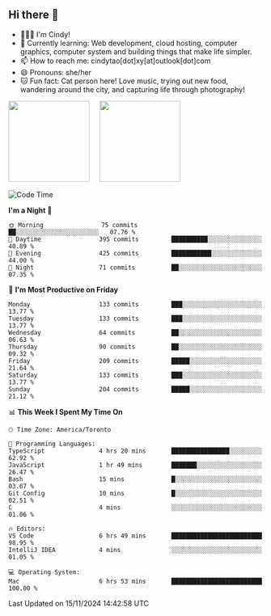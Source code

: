 ## Hi there 👋

<!--
**xinyue296/xinyue296** is a ✨ _special_ ✨ repository because its `README.md` (this file) appears on your GitHub profile.

Here are some ideas to get you started:

- 🔭 I’m currently working on ...
- 🌱 I’m currently learning ...
- 👯 I’m looking to collaborate on ...
- 🤔 I’m looking for help with ...
- 💬 Ask me about ...
- 📫 How to reach me: ...
- 😄 Pronouns: ...
- ⚡ Fun fact: ...
-->
- 👩🏻‍💻 I'm Cindy!
- 🌱 Currently learning: Web development, cloud hosting, computer graphics, computer system and building things that make life simpler.
- 📫 How to reach me: cindytao[dot]xy[at]outlook[dot]com
- 😄 Pronouns: she/her
- 🐱 Fun fact: Cat person here! Love music, trying out new food, wandering around the city, and capturing life through photography!

<!--Github Status: start-->
<div align="left">
  <img height="160em" src="https://github-readme-stats-topaz-two-25.vercel.app/api?username=xinyue296&theme=react&show_icons=true&count_private=true&include_orgs=true&hide=contribs,issues" />
    &nbsp;&nbsp;&nbsp;
  <img height="160em" src="https://github-readme-stats-cindy-taos-projects.vercel.app/api/top-langs/?username=xinyue296&theme=react&count_private=true&include_orgs=true&layout=compact" />
</div>
<!-- Github Status: end-->

<!--START_SECTION:waka-->
![Code Time](http://img.shields.io/badge/Code%20Time-174%20hrs%2042%20mins-blue)

**I'm a Night 🦉** 

```text
🌞 Morning                75 commits          ██░░░░░░░░░░░░░░░░░░░░░░░   07.76 % 
🌆 Daytime                395 commits         ██████████░░░░░░░░░░░░░░░   40.89 % 
🌃 Evening                425 commits         ███████████░░░░░░░░░░░░░░   44.00 % 
🌙 Night                  71 commits          ██░░░░░░░░░░░░░░░░░░░░░░░   07.35 % 
```
📅 **I'm Most Productive on Friday** 

```text
Monday                   133 commits         ███░░░░░░░░░░░░░░░░░░░░░░   13.77 % 
Tuesday                  133 commits         ███░░░░░░░░░░░░░░░░░░░░░░   13.77 % 
Wednesday                64 commits          ██░░░░░░░░░░░░░░░░░░░░░░░   06.63 % 
Thursday                 90 commits          ██░░░░░░░░░░░░░░░░░░░░░░░   09.32 % 
Friday                   209 commits         █████░░░░░░░░░░░░░░░░░░░░   21.64 % 
Saturday                 133 commits         ███░░░░░░░░░░░░░░░░░░░░░░   13.77 % 
Sunday                   204 commits         █████░░░░░░░░░░░░░░░░░░░░   21.12 % 
```


📊 **This Week I Spent My Time On** 

```text
🕑︎ Time Zone: America/Toronto

💬 Programming Languages: 
TypeScript               4 hrs 20 mins       ████████████████░░░░░░░░░   62.92 % 
JavaScript               1 hr 49 mins        ███████░░░░░░░░░░░░░░░░░░   26.47 % 
Bash                     15 mins             █░░░░░░░░░░░░░░░░░░░░░░░░   03.67 % 
Git Config               10 mins             █░░░░░░░░░░░░░░░░░░░░░░░░   02.51 % 
C                        4 mins              ░░░░░░░░░░░░░░░░░░░░░░░░░   01.06 % 

🔥 Editors: 
VS Code                  6 hrs 49 mins       █████████████████████████   98.95 % 
IntelliJ IDEA            4 mins              ░░░░░░░░░░░░░░░░░░░░░░░░░   01.05 % 

💻 Operating System: 
Mac                      6 hrs 53 mins       █████████████████████████   100.00 % 
```


 Last Updated on 15/11/2024 14:42:58 UTC
<!--END_SECTION:waka-->
